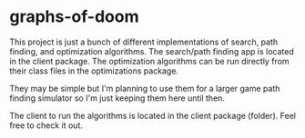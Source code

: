 # graphs-of-doom
This project is just a bunch of different implementations of search, path finding, and optimization algorithms. The search/path finding app is located in the client package. The optimization algorithms can be run directly from their class files in the optimizations package.

They may be simple but I'm planning to use them for a larger game path finding simulator so I'm just keeping them here until then.

The client to run the algorithms is located in the client package (folder). Feel free to check it out.
